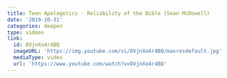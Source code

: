 ```yaml
---
title: Teen Apologetics - Reliability of the Bible (Sean McDowell)
date: '2019-10-31'
categories: deepen
type: videos
link:
  id: DVjnXo4r4BQ
  imageURL: 'https://img.youtube.com/vi/DVjnXo4r4BQ/maxresdefault.jpg'
  mediaType: video
  url: 'https://www.youtube.com/watch?v=DVjnXo4r4BQ'
---
```



